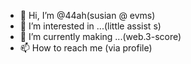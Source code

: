 - 👋 Hi, I’m @44ah(susian @ evms)
- 👀 I’m interested in ...(little assist s)
- 🌱 I’m currently making ...(web.3-score)
- 📫 How to reach me (via profile)
